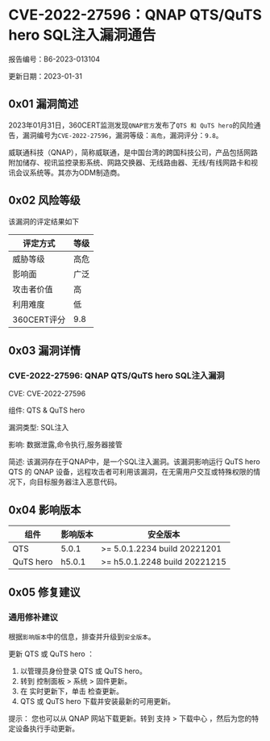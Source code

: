 # CVE-2022-27596：QNAP QTS/QuTS hero SQL注入漏洞通告

报告编号：B6-2023-013104

更新日期：2023-01-31

## 0x01  漏洞简述

2023年01月31日，360CERT监测发现`QNAP官方`发布了`QTS 和 QuTS hero`的风险通告，漏洞编号为`CVE-2022-27596`，漏洞等级：`高危`，漏洞评分：`9.8`。

威联通科技（QNAP），简称威联通，是中国台湾的跨国科技公司，产品包括网路附加储存、视讯监控录影系统、网路交换器、无线路由器、无线/有线网路卡和视讯会议系统等。其亦为ODM制造商。

## 0x02  风险等级

该漏洞的评定结果如下

| 评定方式    | 等级 |
| ----------- | ---- |
| 威胁等级    | 高危 |
| 影响面      | 广泛 |
| 攻击者价值  | 高   |
| 利用难度    | 低   |
| 360CERT评分 | 9.8  |

## 0x03  漏洞详情

### CVE-2022-27596: QNAP QTS/QuTS hero SQL注入漏洞

CVE: CVE-2022-27596

组件: QTS & QuTS hero

漏洞类型: SQL注入

影响: 数据泄露,命令执行,服务器接管

简述: 该漏洞存在于QNAP中，是一个SQL注入漏洞。该漏洞影响运行 QuTS hero QTS 的 QNAP 设备，远程攻击者可利用该漏洞，在无需用户交互或特殊权限的情况下，向目标服务器注入恶意代码。

## 0x04  影响版本

| 组件      | 影响版本 | 安全版本                      |
| --------- | -------- | ----------------------------- |
| QTS       | 5.0.1    | >= 5.0.1.2234 build 20221201  |
| QuTS hero | h5.0.1   | >= h5.0.1.2248 build 20221215 |

## 0x05  修复建议

### 通用修补建议

根据`影响版本`中的信息，排查并升级到`安全版本`。

更新 QTS 或 QuTS hero ：

1. 以管理员身份登录 QTS 或 QuTS hero。
2. 转到 控制面板 > 系统 > 固件更新。
3. 在 实时更新下，单击 检查更新。
4. QTS 或 QuTS hero 下载并安装最新的可用更新。

提示： 您也可以从 QNAP 网站下载更新。转到 支持 > 下载中心 ，然后为您的特定设备执行手动更新。